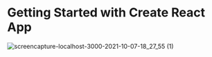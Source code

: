 # Getting Started with Create React App

![screencapture-localhost-3000-2021-10-07-18_27_55 (1)](https://user-images.githubusercontent.com/89852468/136393492-89d3aeea-b9f5-425e-9817-fe4a0ad4af46.png)
